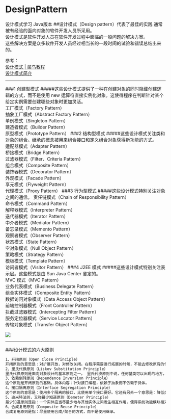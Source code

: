# DesignPattern
设计模式学习 Java版本
##设计模式（Design pattern）代表了最佳的实践
通常被有经验的面向对象的软件开发人员所采用。
<br>
设计模式是软件开发人员在软件开发过程中面临的一般问题的解决方案。
<br>
这些解决方案是众多软件开发人员经过相当长的一段时间的试验和错误总结出来的。
<br>

参考：
<br>
[设计模式 | 菜鸟教程](https://www.runoob.com/design-pattern/design-pattern-tutorial.html)
<br>
[设计模式简介](https://www.runoob.com/design-pattern/design-pattern-intro.html)

---

###1	创建型模式
#####这些设计模式提供了一种在创建对象的同时隐藏创建逻辑的方式，而不是使用 new 运算符直接实例化对象。这使得程序在判断针对某个给定实例需要创建哪些对象时更加灵活。	
工厂模式（Factory Pattern）
<br>抽象工厂模式（Abstract Factory Pattern）
<br>单例模式（Singleton Pattern）
<br>建造者模式（Builder Pattern）
<br>原型模式（Prototype Pattern）
###2	结构型模式
#####这些设计模式关注类和对象的组合。继承的概念被用来组合接口和定义组合对象获得新功能的方式。	
适配器模式（Adapter Pattern）
<br>桥接模式（Bridge Pattern）
<br>过滤器模式（Filter、Criteria Pattern）
<br>组合模式（Composite Pattern）
<br>装饰器模式（Decorator Pattern）
<br>外观模式（Facade Pattern）
<br>享元模式（Flyweight Pattern）
<br>代理模式（Proxy Pattern）
###3	行为型模式
#####这些设计模式特别关注对象之间的通信。	
责任链模式（Chain of Responsibility Pattern）
<br>命令模式（Command Pattern）
<br>解释器模式（Interpreter Pattern）
<br>迭代器模式（Iterator Pattern）
<br>中介者模式（Mediator Pattern）
<br>备忘录模式（Memento Pattern）
<br>观察者模式（Observer Pattern）
<br>状态模式（State Pattern）
<br>空对象模式（Null Object Pattern）
<br>策略模式（Strategy Pattern）
<br>模板模式（Template Pattern）
<br>访问者模式（Visitor Pattern）
###4	J2EE 模式
#####这些设计模式特别关注表示层。这些模式是由 Sun Java Center 鉴定的。	
MVC 模式（MVC Pattern）
<br>业务代表模式（Business Delegate Pattern）
<br>组合实体模式（Composite Entity Pattern）
<br>数据访问对象模式（Data Access Object Pattern）
<br>前端控制器模式（Front Controller Pattern）
<br>拦截过滤器模式（Intercepting Filter Pattern）
<br>服务定位器模式（Service Locator Pattern）
<br>传输对象模式（Transfer Object Pattern）

<img src='https://www.runoob.com/wp-content/uploads/2014/08/the-relationship-between-design-patterns.jpg'>

---

###设计模式的六大原则
```html
1、开闭原则（Open Close Principle）
开闭原则的意思是：对扩展开放，对修改关闭。在程序需要进行拓展的时候，不能去修改原有的代码，实现一个热插拔的效果。简言之，是为了使程序的扩展性好，易于维护和升级。想要达到这样的效果，我们需要使用接口和抽象类，后面的具体设计中我们会提到这点。
2、里氏代换原则（Liskov Substitution Principle）
里氏代换原则是面向对象设计的基本原则之一。 里氏代换原则中说，任何基类可以出现的地方，子类一定可以出现。LSP 是继承复用的基石，只有当派生类可以替换掉基类，且软件单位的功能不受到影响时，基类才能真正被复用，而派生类也能够在基类的基础上增加新的行为。里氏代换原则是对开闭原则的补充。实现开闭原则的关键步骤就是抽象化，而基类与子类的继承关系就是抽象化的具体实现，所以里氏代换原则是对实现抽象化的具体步骤的规范。
3、依赖倒转原则（Dependence Inversion Principle）
这个原则是开闭原则的基础，具体内容：针对接口编程，依赖于抽象而不依赖于具体。
4、接口隔离原则（Interface Segregation Principle）
这个原则的意思是：使用多个隔离的接口，比使用单个接口要好。它还有另外一个意思是：降低类之间的耦合度。由此可见，其实设计模式就是从大型软件架构出发、便于升级和维护的软件设计思想，它强调降低依赖，降低耦合。
5、迪米特法则，又称最少知道原则（Demeter Principle）
最少知道原则是指：一个实体应当尽量少地与其他实体之间发生相互作用，使得系统功能模块相对独立。
6、合成复用原则（Composite Reuse Principle）
合成复用原则是指：尽量使用合成/聚合的方式，而不是使用继承。
```